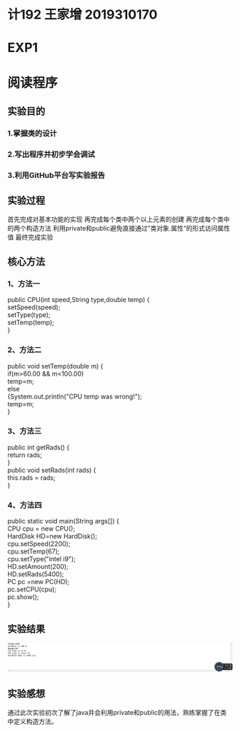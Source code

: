# 计192 王家增 2019310170
# EXP1
# 阅读程序

## 实验目的
### 1.掌握类的设计
### 2.写出程序并初步学会调试
### 3.利用GitHub平台写实验报告
## 实验过程
首先完成对基本功能的实现
再完成每个类中两个以上元素的创建
再完成每个类中的两个构造方法
利用private和public避免直接通过”类对象.属性“的形式访问属性值
最终完成实验
## 核心方法
### 1、方法一
  
  public CPU(int speed,String type,double temp) {  
	setSpeed(speed);  
	setType(type);  
	setTemp(temp);  
}
### 2、方法二

public void setTemp(double m) {  
	if(m>60.00 && m<100.00)  
		temp=m;  
	    else   
	    	{System.out.println("CPU temp was wrong!");  
	    	temp=m;  
	    	}
### 3、方法三
 public int getRads() {  
			return rads;  
		}  
	   public void setRads(int rads) {  
		   this.rads = rads;  
	}
### 4、方法四
public static void main(String args[]) {  
	       CPU cpu = new CPU();  
	       HardDisk HD=new HardDisk();  
	       cpu.setSpeed(2200);  
	       cpu.setTemp(67);  
	       cpu.setType("intel i9");  
	       HD.setAmount(200);  
	       HD.setRads(5400);  
	       PC pc =new PC(HD);  
	       pc.setCPU(cpu);  
	       pc.show();  
	    }
## 实验结果
![1](https://github.com/Wangjiazeng123/EXP1/blob/main/2061873356d408af44749acb946ae38.png)
## 实验感想
通过此次实验初次了解了java并会利用private和public的用法，熟练掌握了在类中定义构造方法。
